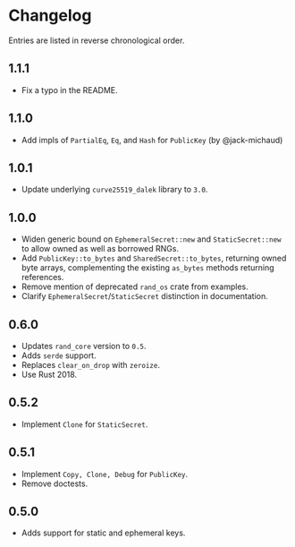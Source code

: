 # Changelog

Entries are listed in reverse chronological order.

## 1.1.1

* Fix a typo in the README.

## 1.1.0

* Add impls of `PartialEq`, `Eq`, and `Hash` for `PublicKey` (by @jack-michaud)

## 1.0.1

* Update underlying `curve25519_dalek` library to `3.0`.

## 1.0.0

* Widen generic bound on `EphemeralSecret::new` and `StaticSecret::new` to
  allow owned as well as borrowed RNGs.
* Add `PublicKey::to_bytes` and `SharedSecret::to_bytes`, returning owned byte
  arrays, complementing the existing `as_bytes` methods returning references.
* Remove mention of deprecated `rand_os` crate from examples.
* Clarify `EphemeralSecret`/`StaticSecret` distinction in documentation.

## 0.6.0

* Updates `rand_core` version to `0.5`.
* Adds `serde` support.
* Replaces `clear_on_drop` with `zeroize`.
* Use Rust 2018.

## 0.5.2

* Implement `Clone` for `StaticSecret`.

## 0.5.1

* Implement `Copy, Clone, Debug` for `PublicKey`.
* Remove doctests.

## 0.5.0

* Adds support for static and ephemeral keys.

